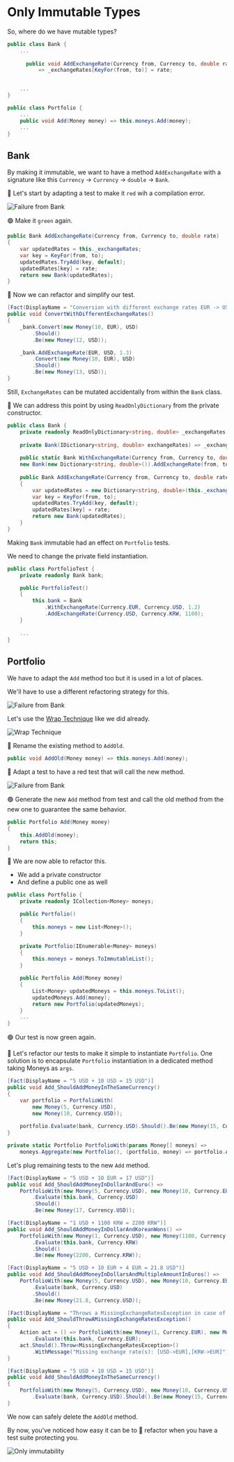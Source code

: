 # Only Immutable Types

So, where do we have mutable types?

```c#
public class Bank {
    ...
    
      public void AddExchangeRate(Currency from, Currency to, double rate)
          => _exchangeRates[KeyFor(from, to)] = rate;


    ...
}

public class Portfolio {
    ...
    public void Add(Money money) => this.moneys.Add(money);
    ...
}
```

## Bank
By making it immutable, we want to have a method `AddExchangeRate` with a signature like this `Currency` -> `Currency` -> `double` -> `Bank`.

:red_circle: Let's start by adapting a test to make it `red` wih a compilation error.

![Failure from Bank](img/ImmutableTypesBankTestAdaptation.png)

:green_circle: Make it `green` again.

```c#
public Bank AddExchangeRate(Currency from, Currency to, double rate)
{
    var updatedRates = this._exchangeRates;
    var key = KeyFor(from, to);
    updatedRates.TryAdd(key, default);
    updatedRates[key] = rate;
    return new Bank(updatedRates);
}

```

:large_blue_circle: Now we can refactor and simplify our test.

```c#
[Fact(DisplayName = "Conversion with different exchange rates EUR -> USD")]
public void ConvertWithDifferentExchangeRates()
{
    _bank.Convert(new Money(10, EUR), USD)
        .Should()
        .Be(new Money(12, USD));

    _bank.AddExchangeRate(EUR, USD, 1.3)
        .Convert(new Money(10, EUR), USD)
        .Should()
        .Be(new Money(13, USD));
}
```

Still, `ExchangeRates` can be mutated accidentally from within the `Bank` class.

:large_blue_circle: We can address this point by using `ReadOnlyDictionary` from the private constructor.

```c#
public class Bank {
    private readonly ReadOnlyDictionary<string, double> _exchangeRates;
  
    private Bank(IDictionary<string, double> exchangeRates) => _exchangeRates = new ReadOnlyDictionary<string, double>(exchangeRates);
  
    public static Bank WithExchangeRate(Currency from, Currency to, double rate) => 
    new Bank(new Dictionary<string, double>()).AddExchangeRate(from, to, rate);
  
    public Bank AddExchangeRate(Currency from, Currency to, double rate)
    {
        var updatedRates = new Dictionary<string, double>(this._exchangeRates);
        var key = KeyFor(from, to);
        updatedRates.TryAdd(key, default);
        updatedRates[key] = rate;
        return new Bank(updatedRates);
    }
}
```

Making `Bank` immutable had an effect on `Portfolio` tests. 

We need to change the private field instantiation.

```c#
public class PortfolioTest {
    private readonly Bank bank;

    public PortfolioTest()
    {
        this.bank = Bank
            .WithExchangeRate(Currency.EUR, Currency.USD, 1.2)
            .AddExchangeRate(Currency.USD, Currency.KRW, 1100);
    }
    
    ...
}
```

## Portfolio

We have to adapt the `Add` method too but it is used in a lot of places.

We'll have to use a different refactoring strategy for this.

![Failure from Bank](img/ImmutableTypesPortfolioAdd.png)

Let's use the [Wrap Technique](https://understandlegacycode.com/blog/key-points-of-working-effectively-with-legacy-code/#2-the-wrap-technique) like we did already.

![Wrap Technique](img/ImmutableTypesWrapTechnique.png)

:large_blue_circle: Rename the existing method to `AddOld`.

```c#
public void AddOld(Money money) => this.moneys.Add(money);
```

:red_circle: Adapt a test to have a red test that will call the new method.

![Failure from Bank](img/ImmutableTypesPortfolioAddWrap.png)

:green_circle: Generate the new `Add` method from test  and call the old method from the new one to guarantee the same behavior.
  
```c#
public Portfolio Add(Money money)
{
    this.AddOld(money);
    return this;
}
```

:large_blue_circle: We are now able to refactor this.
  - We add a private constructor
  - And define a public one as well

```c#
public class Portfolio {
    private readonly ICollection<Money> moneys;

    public Portfolio()
    {
        this.moneys = new List<Money>();
    }

    private Portfolio(IEnumerable<Money> moneys)
    {
        this.moneys = moneys.ToImmutableList();
    }

    public Portfolio Add(Money money)
    {
        List<Money> updatedMoneys = this.moneys.ToList();
        updatedMoneys.Add(money);
        return new Portfolio(updatedMoneys);
    }
    ...
}
```

:green_circle: Our test is now green again.

:large_blue_circle: Let's refactor our tests to make it simple to instantiate `Portfolio`. One solution is to encapsulate `Portfolio` instantiation in a dedicated method taking Moneys as `args`.

```c#
[Fact(DisplayName = "5 USD + 10 USD = 15 USD")]
public void Add_ShouldAddMoneyInTheSameCurrency()
{
    var portfolio = PortfolioWith(
        new Money(5, Currency.USD),
        new Money(10, Currency.USD));
    
    portfolio.Evaluate(bank, Currency.USD).Should().Be(new Money(15, Currency.USD));
}

private static Portfolio PortfolioWith(params Money[] moneys) =>
    moneys.Aggregate(new Portfolio(), (portfolio, money) => portfolio.Add(money));
```

Let's plug remaining tests to the new `Add` method.

````c#
[Fact(DisplayName = "5 USD + 10 EUR = 17 USD")]
public void Add_ShouldAddMoneyInDollarAndEuro() =>
    PortfolioWith(new Money(5, Currency.USD), new Money(10, Currency.EUR))
        .Evaluate(this.bank, Currency.USD)
        .Should()
        .Be(new Money(17, Currency.USD));

[Fact(DisplayName = "1 USD + 1100 KRW = 2200 KRW")]
public void Add_ShouldAddMoneyInDollarAndKoreanWons() =>
    PortfolioWith(new Money(1, Currency.USD), new Money(1100, Currency.KRW))
        .Evaluate(this.bank, Currency.KRW)
        .Should()
        .Be(new Money(2200, Currency.KRW));

[Fact(DisplayName = "5 USD + 10 EUR + 4 EUR = 21.8 USD")]
public void Add_ShouldAddMoneyInDollarsAndMultipleAmountInEuros() =>
    PortfolioWith(new Money(5, Currency.USD), new Money(10, Currency.EUR), new Money(4, Currency.EUR))
        .Evaluate(bank, Currency.USD)
        .Should()
        .Be(new Money(21.8, Currency.USD));

[Fact(DisplayName = "Throws a MissingExchangeRatesException in case of missing exchange rates")]
public void Add_ShouldThrowAMissingExchangeRatesException()
{
    Action act = () => PortfolioWith(new Money(1, Currency.EUR), new Money(1, Currency.USD), new Money(1, Currency.KRW))
        .Evaluate(this.bank, Currency.EUR);
    act.Should().Throw<MissingExchangeRatesException>()
        .WithMessage("Missing exchange rate(s): [USD->EUR],[KRW->EUR]");
}

[Fact(DisplayName = "5 USD + 10 USD = 15 USD")]
public void Add_ShouldAddMoneyInTheSameCurrency()
{
    PortfolioWith(new Money(5, Currency.USD), new Money(10, Currency.USD))
        .Evaluate(bank, Currency.USD).Should().Be(new Money(15, Currency.USD));
}
````

We now can safely delete the `AddOld` method.

By now, you've noticed how easy it can be to :large_blue_circle: refactor when you have a test suite protecting you.

![Only immutability](../../docs/img/immutable.png)